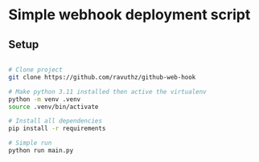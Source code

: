 # Simple webhook deployment script


## Setup
```bash

# Clone project
git clone https://github.com/ravuthz/github-web-hook

# Make python 3.11 installed then active the virtualenv
python -m venv .venv
source .venv/bin/activate

# Install all dependencies
pip install -r requirements

# Simple run
python run main.py

```